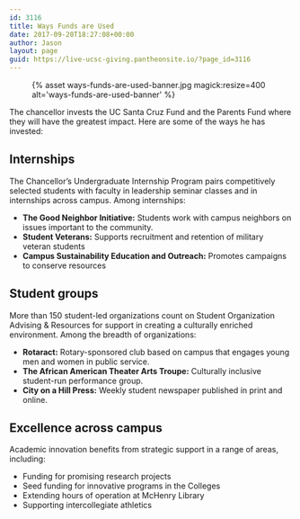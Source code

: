 ```yaml
---
id: 3116
title: Ways Funds are Used
date: 2017-09-20T18:27:08+00:00
author: Jason
layout: page
guid: https://live-ucsc-giving.pantheonsite.io/?page_id=3116
---
```

<figure class="inline-image right">
{% asset ways-funds-are-used-banner.jpg magick:resize=400 alt='ways-funds-are-used-banner' %}
<figcaption></figcaption></figure>

The chancellor invests the UC Santa Cruz Fund and the Parents Fund where they will have the greatest impact. Here are some of the ways he has invested:

## Internships

The Chancellor&#8217;s Undergraduate Internship Program pairs competitively selected students with faculty in leadership seminar classes and in internships across campus. Among internships:

  * **The Good Neighbor Initiative:** Students work with campus neighbors on issues important to the community.
  * **Student Veterans:** Supports recruitment and retention of military veteran students
  * **Campus Sustainability Education and Outreach:** Promotes campaigns to conserve resources

## Student groups

More than 150 student-led organizations count on Student Organization Advising & Resources for support in creating a culturally enriched environment. Among the breadth of organizations:

  * **Rotaract:** Rotary-sponsored club based on campus that engages young men and women in public service.
  * **The African American Theater Arts Troupe:** Culturally inclusive student-run performance group.
  * **City on a Hill Press:** Weekly student newspaper published in print and online.

## Excellence across campus

Academic innovation benefits from strategic support in a range of areas, including:

  * Funding for promising research projects
  * Seed funding for innovative programs in the Colleges
  * Extending hours of operation at McHenry Library
  * Supporting intercollegiate athletics
